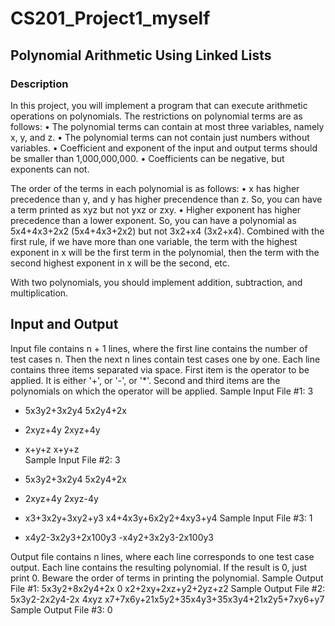 # CS201_Project1_myself

## Polynomial Arithmetic Using Linked Lists
### Description
In this project, you will implement a program that can execute arithmetic operations on polynomials. The restrictions on polynomial terms are as follows:
•	The polynomial terms can contain at most three variables, namely x, y, and z. 
•	The polynomial terms can not contain just numbers without variables.
•	Coefficient and exponent of the input and output terms should be smaller than 1,000,000,000.
•	Coefficients can be negative, but exponents can not.

The order of the terms in each polynomial is as follows:
•	x has higher precedence than y, and y has higher precendence than z. So, you can have a term printed as xyz but not yxz or zxy.
•	Higher exponent has higher precedence than a lower exponent. So, you can have a polynomial as 5x4+4x3+2x2 (5x4+4x3+2x2) but not 3x2+x4 (3x2+x4). Combined with the first rule, if we have more than one variable, the term with the highest exponent in x will be the first term in the polynomial, then the term with the second highest exponent in x will be the second, etc.

With two polynomials, you should implement addition, subtraction, and multiplication.

## Input and Output
Input file contains n + 1 lines, where the first line contains the number of test cases n. Then the next n lines contain test cases one by one. Each line contains three items separated via space. First item is the operator to be applied. It is either '+', or '-', or '*'. Second and third items are the polynomials on which the operator will be applied.
Sample Input File #1:
3
+ 5x3y2+3x2y4 5x2y4+2x  
- 2xyz+4y 2xyz+4y
* x+y+z x+y+z  
Sample Input File #2:
3
- 5x3y2+3x2y4 5x2y4+2x  
+ 2xyz+4y 2xyz-4y
* x3+3x2y+3xy2+y3 x4+4x3y+6x2y2+4xy3+y4
Sample Input File #3:
1
+ x4y2-3x2y3+2x100y3 -x4y2+3x2y3-2x100y3

Output file contains n lines, where each line corresponds to one test case output. Each line contains the resulting polynomial. If the result is 0, just print 0. Beware the order of terms in printing the polynomial.
Sample Output File #1:
5x3y2+8x2y4+2x
0
x2+2xy+2xz+y2+2yz+z2
Sample Output File #2:
5x3y2-2x2y4-2x
4xyz
x7+7x6y+21x5y2+35x4y3+35x3y4+21x2y5+7xy6+y7
Sample Output File #3:
0
